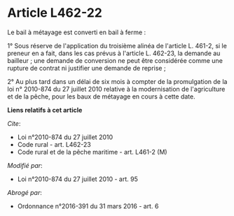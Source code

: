 # Article L462-22

Le bail à métayage est converti en bail à ferme : 

1° Sous réserve de l'application du troisième alinéa de l'article L. 461-2, si le preneur en a fait, dans les cas prévus à
l'article L. 462-23, la demande au bailleur ; une demande de conversion ne peut être considérée comme une rupture de contrat
ni justifier une demande de reprise ; 

2° Au plus tard dans un délai de six mois à compter de la promulgation de la loi n° 2010-874 du 27 juillet 2010 relative à la
modernisation de l'agriculture et de la pêche, pour les baux de métayage en cours à cette date.

**Liens relatifs à cet article**

_Cite_:

  - Loi n°2010-874 du 27 juillet 2010
  - Code rural - art. L462-23
  - Code rural et de la pêche maritime - art. L461-2 (M)

_Modifié par_:

  - Loi n°2010-874 du 27 juillet 2010 - art. 95

_Abrogé par_:

  - Ordonnance n°2016-391 du 31 mars 2016 - art. 6
